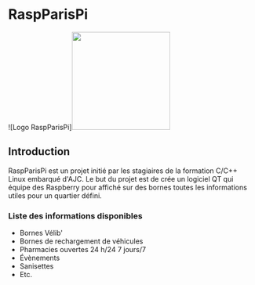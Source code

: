 # RaspParisPi
![Logo RaspParisPi]<img src="https://github.com/dibydrams/raspparispi/blob/master/RaspParisPi_logo.svg" width="200px">

## Introduction
RaspParisPi est un projet initié par les stagiaires de la formation C/C++ Linux embarqué d'AJC. Le but du projet est de crée un logiciel QT qui équipe des Raspberry pour affiché sur des bornes toutes les informations utiles pour un quartier défini.

### Liste des informations disponibles
* Bornes Vélib'
* Bornes de rechargement de véhicules
* Pharmacies ouvertes 24 h/24 7 jours/7
* Évènements
* Sanisettes
* Etc.

